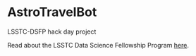 # AstroTravelBot

LSSTC-DSFP hack day project

Read about the LSSTC Data Science Fellowship Program [here](http://ciera.northwestern.edu/Education/LSSTC_DSFPOverview.php).
